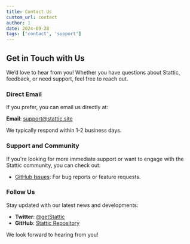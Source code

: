 ```yaml
---
title: Contact Us
custom_url: contact
author: 1
date: 2024-09-28
tags: ['contact', 'support']
---
```


## Get in Touch with Us

We’d love to hear from you! Whether you have questions about Stattic, feedback, or need support, feel free to reach out.

### Direct Email

If you prefer, you can email us directly at:

**Email**: support@stattic.site

We typically respond within 1-2 business days.

### Support and Community

If you're looking for more immediate support or want to engage with the Stattic community, you can check out:

- [GitHub Issues](https://github.com/getstattic/stattic/issues): For bug reports or feature requests.

### Follow Us

Stay updated with our latest news and developments:

- **Twitter**: [@getStattic](https://twitter.com/getstattic)
- **GitHub**: [Stattic Repository](https://github.com/getstattic/stattic)

We look forward to hearing from you!
